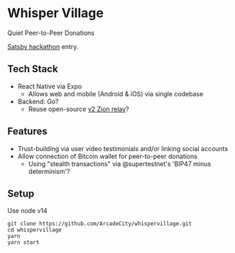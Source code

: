 # Whisper Village

Quiet Peer-to-Peer Donations

[Satsby hackathon](https://www.thrillerbitcoin.com/satsx-hackathon-2022/) entry.

## Tech Stack
- React Native via Expo
  - Allows web and mobile (Android & iOS) via single codebase
- Backend: Go?
  - Reuse open-source [v2 Zion relay](https://github.com/getzion/relay)?

## Features
- Trust-building via user video testimonials and/or linking social accounts
- Allow connection of Bitcoin wallet for peer-to-peer donations
  - Using "stealth transactions" via @supertestnet's 'BIP47 minus determinism'?

## Setup
Use node v14

```
git clone https://github.com/ArcadeCity/whispervillage.git
cd whispervillage
yarn
yarn start
```
